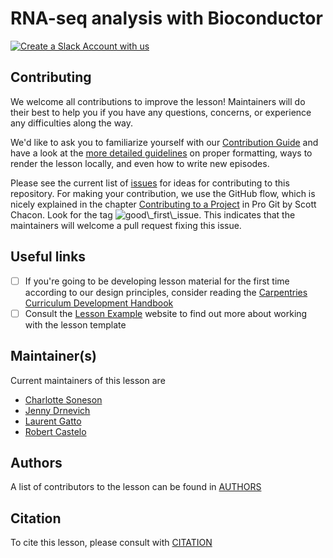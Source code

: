 # RNA-seq analysis with Bioconductor

[![Create a Slack Account with us](https://img.shields.io/badge/Create_Slack_Account-The_Carpentries-071159.svg)](https://swc-slack-invite.herokuapp.com/)

## Contributing

We welcome all contributions to improve the lesson! Maintainers will do their best to help you if you have any
questions, concerns, or experience any difficulties along the way.

We'd like to ask you to familiarize yourself with our [Contribution Guide](CONTRIBUTING.md) and have a look at
the [more detailed guidelines][lesson-example] on proper formatting, ways to render the lesson locally, and even
how to write new episodes.

Please see the current list of [issues][issues] for ideas for contributing to this
repository. For making your contribution, we use the GitHub flow, which is
nicely explained in the chapter [Contributing to a Project](http://git-scm.com/book/en/v2/GitHub-Contributing-to-a-Project) in Pro Git
by Scott Chacon.
Look for the tag ![good\\_first\\_issue](https://img.shields.io/badge/-good%20first%20issue-gold.svg). This indicates that the maintainers will welcome a pull request fixing this issue.

## Useful links

- [ ] If you're going to be developing lesson material for the first time
  according to our design principles,
  consider reading the [Carpentries Curriculum Development Handbook][cdh]
- [ ] Consult the [Lesson Example][lesson-example] website to find out more about
  working with the lesson template

## Maintainer(s)

Current maintainers of this lesson are

- [Charlotte Soneson](https://github.com/csoneson)
- [Jenny Drnevich](https://github.com/jdrnevich)
- [Laurent Gatto](https://github.com/lgatto)
- [Robert Castelo](https://github.com/rcastelo)

## Authors

A list of contributors to the lesson can be found in [AUTHORS](AUTHORS)

## Citation

To cite this lesson, please consult with [CITATION](CITATION)

[lesson-example]: https://carpentries.github.io/lesson-example
[cdh]: https://cdh.carpentries.org
[issues]: https://github.com/carpentries-incubator/bioc-rnaseq/issues/



